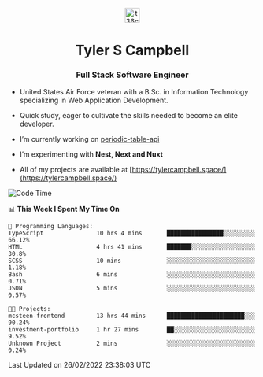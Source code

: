 <p align="center">
<a href="https://www.linkedin.com/in/t36campbell" target="blank"><img align="center" src="https://ik.imagekit.io/t36campbell/Portfolio/linkedin.png.original_m8bbGgPh6.png" alt="t36campbell" height="30" width="30" /></a>
</p>
<h1 align="center">Tyler S Campbell</h1>
<h3 align="center">Full Stack Software Engineer</h3>

* United States Air Force veteran with a B.Sc. in Information Technology specializing in Web Application Development. 

* Quick study, eager to cultivate the skills needed to become an elite developer.

* I’m currently working on [periodic-table-api](https://github.com/t36campbell/periodic-table-api)

* I’m experimenting with **Nest, Next and Nuxt**

* All of my projects are available at [https://tylercampbell.space/](https://tylercampbell.space/)

<!--START_SECTION:waka-->
![Code Time](http://img.shields.io/badge/Code%20Time-1%2C448%20hrs%2041%20mins-blue)

📊 **This Week I Spent My Time On** 

```text
💬 Programming Languages: 
TypeScript               10 hrs 4 mins       ████████████████░░░░░░░░░   66.12% 
HTML                     4 hrs 41 mins       ███████░░░░░░░░░░░░░░░░░░   30.8% 
SCSS                     10 mins             ░░░░░░░░░░░░░░░░░░░░░░░░░   1.18% 
Bash                     6 mins              ░░░░░░░░░░░░░░░░░░░░░░░░░   0.71% 
JSON                     5 mins              ░░░░░░░░░░░░░░░░░░░░░░░░░   0.57%

🐱‍💻 Projects: 
mcsteen-frontend         13 hrs 44 mins      ██████████████████████░░░   90.24% 
investment-portfolio     1 hr 27 mins        ██░░░░░░░░░░░░░░░░░░░░░░░   9.52% 
Unknown Project          2 mins              ░░░░░░░░░░░░░░░░░░░░░░░░░   0.24%

```


 Last Updated on 26/02/2022 23:38:03 UTC
<!--END_SECTION:waka-->
